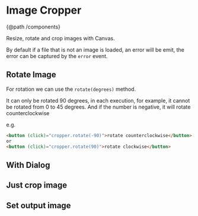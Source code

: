 
# Image Cropper
{@path /components}

Resize, rotate and crop images with Canvas.

By default if a file that is not an image is loaded, an error will be emit, the error can be captured by the `error` event.

<demo-view path="docs/components/image-cropper-demo/image-cropper-example-01">
  <image-cropper-example-01></image-cropper-example-01>
</demo-view>

## Rotate Image

For rotation we can use the `rotate(degrees)` method.

It can only be rotated 90 degrees, in each execution, for example, it cannot be rotated from 0 to 45 degrees. And if the number is negative, it will rotate counterclockwise

e.g.

```html
<button (click)="cropper.rotate(-90)">rotate counterclockwise</button>
or
<button (click)="cropper.rotate(90)">rotate clockwise</button>
```

## With Dialog

<demo-view path="docs/components/image-cropper-demo/cropper-with-dialog">
  <aui-cropper-with-dialog></aui-cropper-with-dialog>
</demo-view>

## Just crop image
<demo-view path="docs/components/image-cropper-demo/image-cropper-example-02">
  <image-cropper-example-02></image-cropper-example-02>
</demo-view>

## Set output image
<demo-view path="docs/components/image-cropper-demo/image-cropper-example-03">
  <image-cropper-example-03></image-cropper-example-03>
</demo-view>
